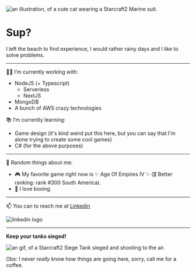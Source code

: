 ![an illustration, of a cute cat wearing a Starcraft2 Marine suit.](https://c4.wallpaperflare.com/wallpaper/496/485/161/starcraft-cat-hd-wallpaper-preview.jpg)

# Sup?
I left the beach to find experience, I would rather rainy days and I like to solve problems.

---

:man_technologist: I’m currently working with:
  - NodeJS (+ Typescript)
    - Serverless
    - NextJS
  - MongoDB
  - A bunch of AWS crazy technologies
 
:books: I’m currently learning:
  - Game design (it's kind weird put this here, but you can say that I'm alone trying to create some cool games)
  - C# (for the above purposes)

---
:love_you_gesture: Random things about me:
  - :video_game: My favorite game right now is ✨ Age Of Empires IV ✨ (:medal_military: Better ranking: rank #300 South America).
  - :facepunch: I love boxing.

---

📫 You can to reach me at [Linkedin](https://www.linkedin.com/in/giovanenolink/)

![linkedin logo](https://c.tenor.com/KOki-OrS24AAAAAC/linkedin.gif)

---

**Keep your tanks sieged!**

![an gif, of a Starcraft2 Siege Tank sieged and shooting to the air.](https://c.tenor.com/woshcx-md-gAAAAS/siege-tank-starcraft2.gif)

Obs: I never _really know_ how things are going here, sorry, call me for a coffee.
